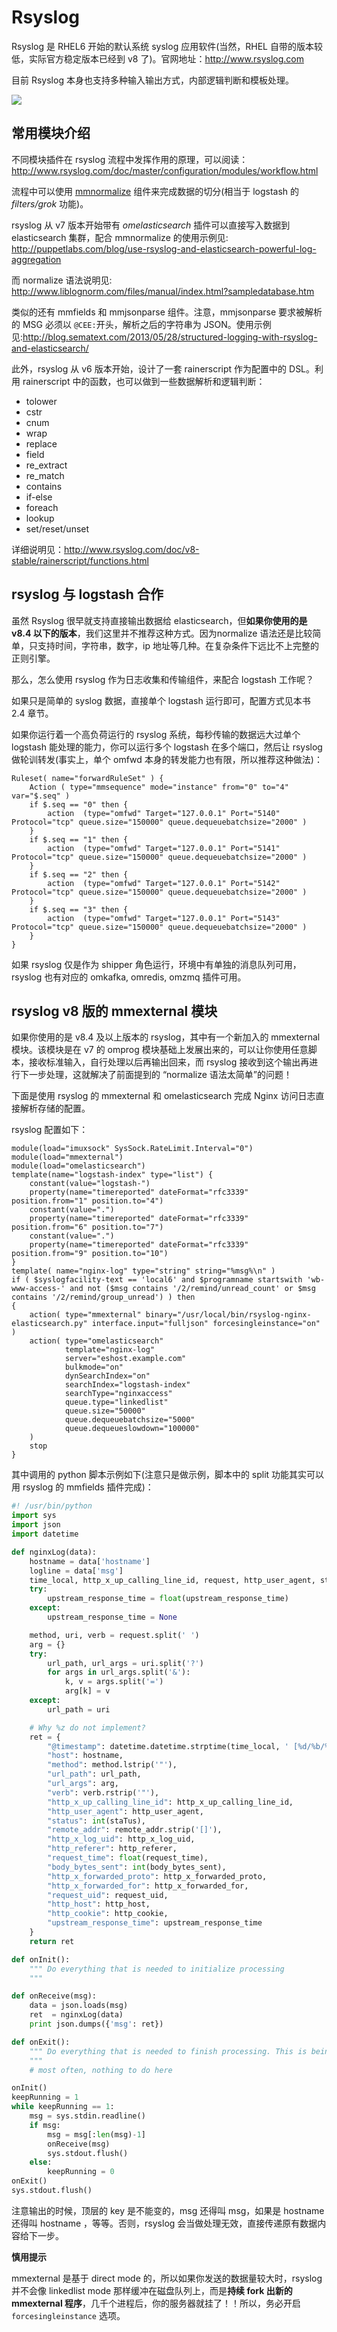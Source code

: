 # Rsyslog

Rsyslog 是 RHEL6 开始的默认系统 syslog 应用软件(当然，RHEL 自带的版本较低，实际官方稳定版本已经到 v8 了)。官网地址：<http://www.rsyslog.com>

目前 Rsyslog 本身也支持多种输入输出方式，内部逻辑判断和模板处理。

![](http://www.rsyslog.com/common/images/rsyslog-features-imagemap.png)

## 常用模块介绍

不同模块插件在 rsyslog 流程中发挥作用的原理，可以阅读：<http://www.rsyslog.com/doc/master/configuration/modules/workflow.html>

流程中可以使用 [mmnormalize](http://www.rsyslog.com/doc/master/configuration/modules/mmnormalize.html) 组件来完成数据的切分(相当于 logstash 的 *filters/grok* 功能)。

rsyslog 从 v7 版本开始带有 *omelasticsearch* 插件可以直接写入数据到 elasticsearch 集群，配合 mmnormalize 的使用示例见: <http://puppetlabs.com/blog/use-rsyslog-and-elasticsearch-powerful-log-aggregation>

而 normalize 语法说明见: <http://www.liblognorm.com/files/manual/index.html?sampledatabase.htm>

类似的还有 mmfields 和 mmjsonparse 组件。注意，mmjsonparse 要求被解析的 MSG 必须以 `@CEE:`开头，解析之后的字符串为 JSON。使用示例见:<http://blog.sematext.com/2013/05/28/structured-logging-with-rsyslog-and-elasticsearch/>

此外，rsyslog 从 v6 版本开始，设计了一套 rainerscript 作为配置中的 DSL。利用 rainerscript 中的函数，也可以做到一些数据解析和逻辑判断：

* tolower
* cstr
* cnum
* wrap
* replace
* field
* re_extract
* re_match
* contains
* if-else
* foreach
* lookup
* set/reset/unset

详细说明见：<http://www.rsyslog.com/doc/v8-stable/rainerscript/functions.html>

## rsyslog 与 logstash 合作

虽然 Rsyslog 很早就支持直接输出数据给 elasticsearch，但**如果你使用的是 v8.4 以下的版本**，我们这里并不推荐这种方式。因为normalize 语法还是比较简单，只支持时间，字符串，数字，ip 地址等几种。在复杂条件下远比不上完整的正则引擎。

那么，怎么使用 rsyslog 作为日志收集和传输组件，来配合 logstash 工作呢？

如果只是简单的 syslog 数据，直接单个 logstash 运行即可，配置方式见本书 2.4 章节。

如果你运行着一个高负荷运行的 rsyslog 系统，每秒传输的数据远大过单个 logstash 能处理的能力，你可以运行多个 logstash 在多个端口，然后让 rsyslog 做轮训转发(事实上，单个 omfwd 本身的转发能力也有限，所以推荐这种做法)：

```
Ruleset( name="forwardRuleSet" ) {
    Action ( type="mmsequence" mode="instance" from="0" to="4" var="$.seq" )
    if $.seq == "0" then {
        action  (type="omfwd" Target="127.0.0.1" Port="5140" Protocol="tcp" queue.size="150000" queue.dequeuebatchsize="2000" )
    }
    if $.seq == "1" then {
        action  (type="omfwd" Target="127.0.0.1" Port="5141" Protocol="tcp" queue.size="150000" queue.dequeuebatchsize="2000" )
    }
    if $.seq == "2" then {
        action  (type="omfwd" Target="127.0.0.1" Port="5142" Protocol="tcp" queue.size="150000" queue.dequeuebatchsize="2000" )
    }
    if $.seq == "3" then {
        action  (type="omfwd" Target="127.0.0.1" Port="5143" Protocol="tcp" queue.size="150000" queue.dequeuebatchsize="2000" )
    }
}
```

如果 rsyslog 仅是作为 shipper 角色运行，环境中有单独的消息队列可用，rsyslog 也有对应的 omkafka, omredis, omzmq 插件可用。

## rsyslog v8 版的 mmexternal 模块

如果你使用的是 v8.4 及以上版本的 rsyslog，其中有一个新加入的 mmexternal 模块。该模块是在 v7 的 omprog 模块基础上发展出来的，可以让你使用任意脚本，接收标准输入，自行处理以后再输出回来，而 rsyslog 接收到这个输出再进行下一步处理，这就解决了前面提到的 “normalize 语法太简单”的问题！

下面是使用 rsyslog 的 mmexternal 和 omelasticsearch 完成 Nginx 访问日志直接解析存储的配置。

rsyslog 配置如下：

```
module(load="imuxsock" SysSock.RateLimit.Interval="0")
module(load="mmexternal")
module(load="omelasticsearch")
template(name="logstash-index" type="list") {
    constant(value="logstash-")
    property(name="timereported" dateFormat="rfc3339" position.from="1" position.to="4")
    constant(value=".")
    property(name="timereported" dateFormat="rfc3339" position.from="6" position.to="7")
    constant(value=".")
    property(name="timereported" dateFormat="rfc3339" position.from="9" position.to="10")
}
template( name="nginx-log" type="string" string="%msg%\n" )
if ( $syslogfacility-text == 'local6' and $programname startswith 'wb-www-access-' and not ($msg contains '/2/remind/unread_count' or $msg contains '/2/remind/group_unread') ) then
{
    action( type="mmexternal" binary="/usr/local/bin/rsyslog-nginx-elasticsearch.py" interface.input="fulljson" forcesingleinstance="on" )
    action( type="omelasticsearch"
            template="nginx-log"
            server="eshost.example.com"
            bulkmode="on"
            dynSearchIndex="on"
            searchIndex="logstash-index"
            searchType="nginxaccess"
            queue.type="linkedlist"
            queue.size="50000"
            queue.dequeuebatchsize="5000"
            queue.dequeueslowdown="100000"
    )
    stop
}
```

其中调用的 python 脚本示例如下(注意只是做示例，脚本中的 split 功能其实可以用 rsyslog 的 mmfields 插件完成)：

```python
#! /usr/bin/python
import sys
import json
import datetime

def nginxLog(data):
	hostname = data['hostname']
	logline = data['msg']
	time_local, http_x_up_calling_line_id, request, http_user_agent, staTus, remote_addr, http_x_log_uid, http_referer, request_time, body_bytes_sent, http_x_forwarded_proto, http_x_forwarded_for, request_uid, http_host, http_cookie, upstream_response_time = logline.split('`')
	try:
		upstream_response_time = float(upstream_response_time)
	except:
		upstream_response_time = None

	method, uri, verb = request.split(' ')
	arg = {}
	try:
		url_path, url_args = uri.split('?')
		for args in url_args.split('&'):
			k, v = args.split('=')
			arg[k] = v
	except:
		url_path = uri

	# Why %z do not implement?
	ret = {
		"@timestamp": datetime.datetime.strptime(time_local, ' [%d/%b/%Y:%H:%M:%S +0800]').strftime('%FT%T+0800'),
		"host": hostname,
		"method": method.lstrip('"'),
		"url_path": url_path,
		"url_args": arg,
		"verb": verb.rstrip('"'),
		"http_x_up_calling_line_id": http_x_up_calling_line_id,
		"http_user_agent": http_user_agent,
		"status": int(staTus),
		"remote_addr": remote_addr.strip('[]'),
		"http_x_log_uid": http_x_log_uid,
		"http_referer": http_referer,
		"request_time": float(request_time),
		"body_bytes_sent": int(body_bytes_sent),
		"http_x_forwarded_proto": http_x_forwarded_proto,
		"http_x_forwarded_for": http_x_forwarded_for,
		"request_uid": request_uid,
		"http_host": http_host,
		"http_cookie": http_cookie,
		"upstream_response_time": upstream_response_time
	}
	return ret

def onInit():
	""" Do everything that is needed to initialize processing
	"""

def onReceive(msg):
	data = json.loads(msg)
    ret  = nginxLog(data)
	print json.dumps({'msg': ret})

def onExit():
	""" Do everything that is needed to finish processing. This is being called immediately before exiting.
	"""
	# most often, nothing to do here

onInit()
keepRunning = 1
while keepRunning == 1:
	msg = sys.stdin.readline()
	if msg:
		msg = msg[:len(msg)-1]
		onReceive(msg)
		sys.stdout.flush()
	else:
		keepRunning = 0
onExit()
sys.stdout.flush()
```

注意输出的时候，顶层的 key 是不能变的，msg 还得叫 msg，如果是 hostname 还得叫 hostname ，等等。否则，rsyslog 会当做处理无效，直接传递原有数据内容给下一步。

**慎用提示**

mmexternal 是基于 direct mode 的，所以如果你发送的数据量较大时，rsyslog 并不会像 linkedlist mode 那样缓冲在磁盘队列上，而是**持续 fork 出新的 mmexternal 程序**，几千个进程后，你的服务器就挂了！！所以，务必开启 `forcesingleinstance` 选项。
